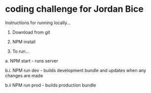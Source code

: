 # coding challenge for Jordan Bice


Instructions for running locally...
1. Download from git

2. NPM install

3. To run...

  a. NPM start - runs server

  b.i. NPM run dev - builds development bundle and updates when any changes are made

  b.ii NPM run prod - builds production bundle
